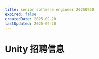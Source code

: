 ```yaml
---
title: senior software engineer 20250920
expired: false
createdDate: 2025-09-20
lastUpdated: 2025-09-20
---
```


# Unity 招聘信息

<JobPostingTable job-posting-json-path="unity/data/senior-software-engineer-20250920.json" />
